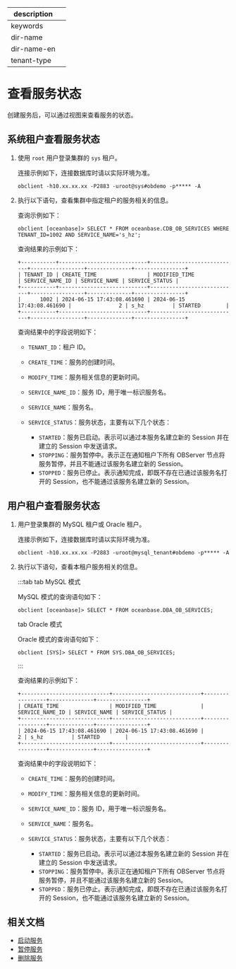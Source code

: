|description||
|---|---|
|keywords||
|dir-name||
|dir-name-en||
|tenant-type||

# 查看服务状态

创建服务后，可以通过视图来查看服务的状态。

## 系统租户查看服务状态

1. 使用 `root` 用户登录集群的 `sys` 租户。

   连接示例如下，连接数据库时请以实际环境为准。

   ```shell
   obclient -h10.xx.xx.xx -P2883 -uroot@sys#obdemo -p***** -A
   ```

2. 执行以下语句，查看集群中指定租户的服务相关的信息。

   查询示例如下：

   ```shell
   obclient [oceanbase]> SELECT * FROM oceanbase.CDB_OB_SERVICES WHERE TENANT_ID=1002 AND SERVICE_NAME='s_hz';
   ```

   查询结果的示例如下：

   ```shell
   +-----------+----------------------------+----------------------------+-----------------+--------------+----------------+
   | TENANT_ID | CREATE_TIME                | MODIFIED_TIME              | SERVICE_NAME_ID | SERVICE_NAME | SERVICE_STATUS |
   +-----------+----------------------------+----------------------------+-----------------+--------------+----------------+
   |      1002 | 2024-06-15 17:43:08.461690 | 2024-06-15 17:43:08.461690 |               2 | s_hz         | STARTED        |
   +-----------+----------------------------+----------------------------+-----------------+--------------+----------------+
   ```

   查询结果中的字段说明如下：

   * `TENANT_ID`：租户 ID。
   * `CREATE_TIME`：服务的创建时间。
   * `MODIFY_TIME`：服务相关信息的更新时间。
   * `SERVICE_NAME_ID`：服务 ID，用于唯一标识服务名。
   * `SERVICE_NAME`：服务名。
   * `SERVICE_STATUS`：服务状态，主要有以下几个状态：

      * `STARTED`：服务已启动。表示可以通过本服务名建立新的 Session 并在建立的 Session 中发送请求。
      * `STOPPING`：服务暂停中。表示正在通知租户下所有 OBServer 节点将服务暂停，并且不能通过该服务名建立新的 Session。
      * `STOPPED`：服务已停止。表示通知完成，即既不存在已通过该服务名打开的 Session，也不能通过该服务名建立新的 Session。

## 用户租户查看服务状态

1. 用户登录集群的 MySQL 租户或 Oracle 租户。

   连接示例如下，连接数据库时请以实际环境为准。

   ```shell
   obclient -h10.xx.xx.xx -P2883 -uroot@mysql_tenant#obdemo -p***** -A
   ```

2. 执行以下语句，查看本租户服务相关的信息。

   :::tab
   tab MySQL 模式

   MySQL 模式的查询语句如下：

   ```shell
   obclient [oceanbase]> SELECT * FROM oceanbase.DBA_OB_SERVICES;
   ```

   tab Oracle 模式

   Oracle 模式的查询语句如下：

   ```shell
   obclient [SYS]> SELECT * FROM SYS.DBA_OB_SERVICES;
   ```

   :::

   查询结果的示例如下：

   ```shell
   +----------------------------+----------------------------+-----------------+--------------+----------------+
   | CREATE_TIME                | MODIFIED_TIME              | SERVICE_NAME_ID | SERVICE_NAME | SERVICE_STATUS |
   +----------------------------+----------------------------+-----------------+--------------+----------------+
   | 2024-06-15 17:43:08.461690 | 2024-06-15 17:43:08.461690 |               2 | s_hz         | STARTED        |
   +----------------------------+----------------------------+-----------------+--------------+----------------+
   ```

   查询结果中的字段说明如下：

   * `CREATE_TIME`：服务的创建时间。
   * `MODIFY_TIME`：服务相关信息的更新时间。
   * `SERVICE_NAME_ID`：服务 ID，用于唯一标识服务名。
   * `SERVICE_NAME`：服务名。
   * `SERVICE_STATUS`：服务状态，主要有以下几个状态：

      * `STARTED`：服务已启动。表示可以通过本服务名建立新的 Session 并在建立的 Session 中发送请求。
      * `STOPPING`：服务暂停中。表示正在通知租户下所有 OBServer 节点将服务暂停，并且不能通过该服务名建立新的 Session。
      * `STOPPED`：服务已停止。表示通知完成，即既不存在已通过该服务名打开的 Session，也不能通过该服务名建立新的 Session。

## 相关文档

* [启动服务](300.start-service.md)
* [暂停服务](400.stop-service.md)
* [删除服务](500.delete-service.md)
